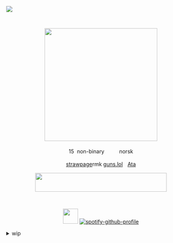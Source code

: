 ![](https://komarev.com/ghpvc/?username=Hyun-ju120&color=dc143c&label=Guards+killed)

<div align="center">
<img src="https://files.catbox.moe/o4bds7.png" width="15" height="15"/> 


‎<img src="https://media1.tenor.com/m/hceHsDRJemkAAAAC/cho-hyun-ju-hyun-ju.gif" width="300" height="300"/>

15 ‎ ‎non-binary ‎ ‎ <img src="https://gifs.crd.co/assets/images/gallery25/aabba3e9.gif?v=ef433a6f" width="15" height="12"/>ㅤnorsk

[strawpage](https://beast-boy.straw.page/)rmk [guns.lol](https://guns.lol/sloanrocks)ㅤ[Ata](https://midnightmischief.atabook.org)
</div>
<div align="center">
<img src="https://i.imgur.com/NGPqwMq.gif" width="350" height="50"/>

‎ 

 <img src="https://files.catbox.moe/9fa30p.gif" width="40" height="40"/> [![spotify-github-profile](https://spotify-github-profile.kittinanx.com/api/view?uid=31buv3yz5qvwdc5gfuwwzgen27qa&cover_image=true&theme=natemoo-re&show_offline=true&background_color=0d1117&interchange=false&bar_color=46423e&bar_color_cover=false)](https://github.com/kittinan/spotify-github-profile)
</div>
<details>

<summary>wip</summary>
 <img src="https://64.media.tumblr.com/252eb868e25542cfadb621abffe947db/fb202a3b7f125906-cd/s500x750/d9de7d50bf62fe4e05ea74e00060ac935ee53b27.gifv" width="150" height="150"/>  <img src="https://64.media.tumblr.com/98231a6bbdde2a843bec1cb160397d3d/42c97a9666a2a496-18/s250x400/fa12724cd1712edf0f4a5bdb1f36a722c241e314.gifv" width="150" height="150"/>  <img src="https://64.media.tumblr.com/e0a94086f6402ab35778f0ce6b726e9e/384277b095ef5641-47/s250x400/4a1006dfb5bb861a4b50882b76846c110980906e.gifv" width="150" height="150"/>


<summary>Stamps</summary>
<img src="https://64.media.tumblr.com/613e063b16bca02298b710d04deec7f3/8175a53879a613d6-ee/s100x200/55fcb1cc04ed0183a04e04ae1e071858365f862a.pnj" width="150" height="150"/> <img src="https://64.media.tumblr.com/fc277b72ef80be82227b683169e1c7d3/0889dc19112f2958-a5/s100x200/7449fbb95b15678f1114b6a4b09b7a61e2cdc026.pnj"<img src="width="150" <img src="https://64.media.tumblr.com/b7a34a31acee4d27bc8178448667a1c6/80b74aa3ddc27322-ce/s250x400/e7df05dca36c972f2fca6ed6327bccbaff04e473.gifv" width="150" height="150"/>
<img src="https://64.media.tumblr.com/b7a34a31acee4d27bc8178448667a1c6/80b74aa3ddc27322-ce/s250x400/e7df05dca36c972f2fca6ed6327bccbaff04e473.gifv" width="150" height="150"/>
